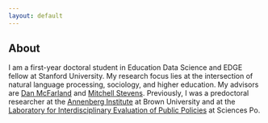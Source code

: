 ```yaml
---
layout: default
---
```


## About

I am a first-year doctoral student in Education Data Science and EDGE fellow at Stanford University. My research focus lies at the intersection of natural language processing, sociology, and higher education. My advisors are [Dan McFarland](https://ed.stanford.edu/faculty/mcfarland) and [Mitchell Stevens](https://ed.stanford.edu/faculty/stevens4). Previously, I was a predoctoral researcher at the [Annenberg Institute](https://annenberg.brown.edu) at Brown University and at the [Laboratory for Interdisciplinary Evaluation of Public Policies](https://www.sciencespo.fr/liepp/en.html) at Sciences Po.